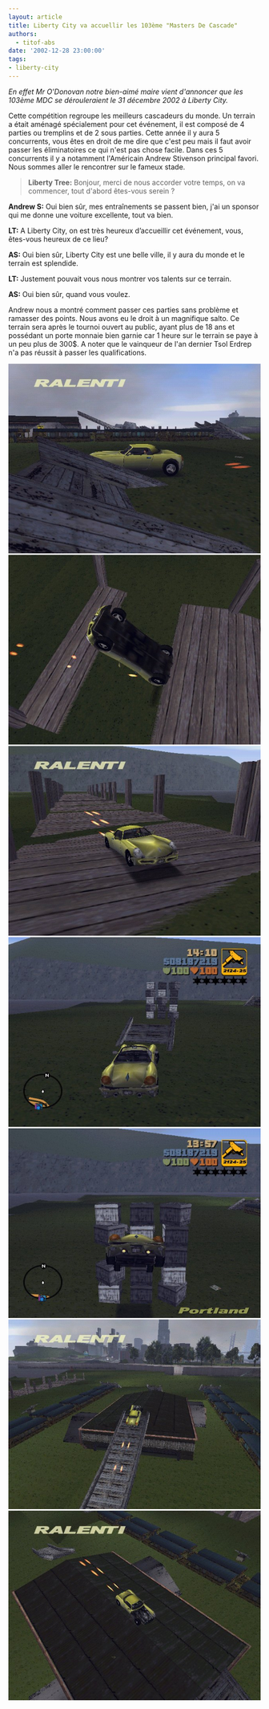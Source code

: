 ```yaml
---
layout: article
title: Liberty City va accuellir les 103ème "Masters De Cascade"
authors:
  - titof-abs
date: '2002-12-28 23:00:00'
tags:
- liberty-city
---
```


_En effet Mr O'Donovan notre bien-aimé maire vient d'annoncer que les 103ème MDC se dérouleraient le 31 décembre 2002 à Liberty City._

Cette compétition regroupe les meilleurs cascadeurs du monde. Un terrain a était aménagé spécialement pour cet événement, il est composé de 4 parties ou tremplins et de 2 sous parties. Cette année il y aura 5 concurrents, vous êtes en droit de me dire que c'est peu mais il faut avoir passer les éliminatoires ce qui n'est pas chose facile. Dans ces 5 concurrents il y a notamment l'Américain Andrew Stivenson principal favori. Nous sommes aller le rencontrer sur le fameux stade.

> **Liberty Tree:** Bonjour, merci de nous accorder votre temps, on va commencer, tout d'abord êtes-vous serein ?

**Andrew S:** Oui bien sûr, mes entraînements se passent bien, j'ai un sponsor qui me donne une voiture excellente, tout va bien.

> 

**LT:** A Liberty City, on est très heureux d’accueillir cet événement, vous, êtes-vous heureux de ce lieu?

> 

**AS:** Oui bien sûr, Liberty City est une belle ville, il y aura du monde et le terrain est splendide.

> 

**LT:** Justement pouvait vous nous montrer vos talents sur ce terrain.

> 

**AS:** Oui bien sûr, quand vous voulez.

Andrew nous a montré comment passer ces parties sans problème et ramasser des points. Nous avons eu le droit à un magnifique salto. Ce terrain sera après le tournoi ouvert au public, ayant plus de 18 ans et possédant un porte monnaie bien garnie car 1 heure sur le terrain se paye à un peu plus de 300$. A noter que le vainqueur de l'an dernier Tsol Erdrep n'a pas réussit à passer les qualifications.

![](/content/images/v1/user24/TJ_1.jpg)
![](/content/images/v1/user24/TJ_2.jpg)
![](/content/images/v1/user24/TJ_3.jpg)
![](/content/images/v1/user24/TJ_4.jpg)
![](/content/images/v1/user24/TJ_5.jpg)
![](/content/images/v1/user24/TJ_6.jpg)
![](/content/images/v1/user24/TJ_7.jpg)